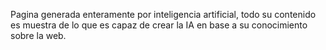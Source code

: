 Pagina generada enteramente por inteligencia artificial, todo su contenido es muestra de lo que es capaz de crear la IA en base a su conocimiento sobre la web.
